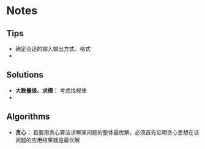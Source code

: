 # Notes

## Tips
* 确定合适的输入输出方式、格式
*

## Solutions
* **大数量级、求模：** 考虑找规律
*

## Algorithms
* **贪心：** 若要用贪心算法求解某问题的整体最优解，必须首先证明贪心思想在该问题的应用结果就是最优解